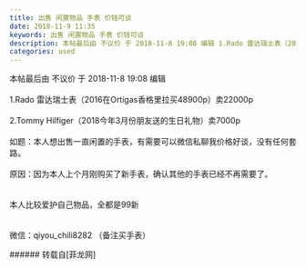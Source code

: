 ```yaml
---
title: 出售 闲置物品 手表 价钱可谈
date: 2018-11-9 11:35
keywords: 出售 闲置物品 手表 价钱可谈
description: 本帖最后由 不议价 于 2018-11-8 19:08 编辑 1.Rado 雷达瑞士表（2016在Ortigas香格里拉买48900p）卖22000p2.Tommy Hilfiger（2018今年3月份朋友送的生日礼物）卖7000p如题：本人想出售一直闲置的手表，有需要可以微信私聊我价格好谈，没有任何套路。原因：因为本人上个月刚购买了新手表，确认其他的手表已经不再需要了。本人比较爱护自己物品，全都是99新微信：qiyou_chili8282 （备注买手表）
categories: used
---
```

<td class="t_f" id="postmessage_2243140">

本帖最后由 不议价 于 2018-11-8 19:08 编辑 <br/>
<br/>
1.Rado 雷达瑞士表（2016在Ortigas香格里拉买48900p）卖22000p<br/>
<br/>
2.Tommy Hilfiger（2018今年3月份朋友送的生日礼物）卖7000p<br/>
<br/>
如题：本人想出售一直闲置的手表，有需要可以微信私聊我价格好谈，没有任何套路。<br/>
<br/>
原因：因为本人上个月刚购买了新手表，确认其他的手表已经不再需要了。<br/>
<br/>
<br/>
本人比较爱护自己物品，全都是99新<br/>
<br/>
<br/>
微信：qiyou_chili8282 （备注买手表）<br/>
</td>
###### 转载自[菲龙网]